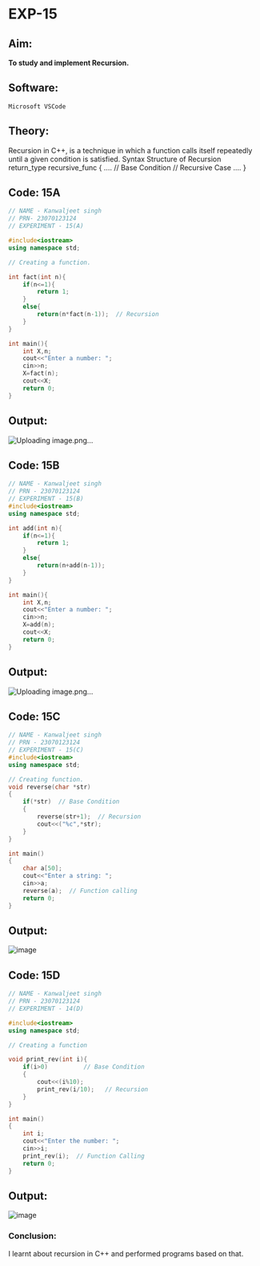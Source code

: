 # EXP-15

## Aim:
**To study and implement Recursion.**

## Software:
`Microsoft VSCode`

## Theory:
Recursion in C++, is a technique in which a function calls itself repeatedly until a given condition is satisfied.
Syntax Structure of Recursion
return_type recursive_func {
....
// Base Condition
// Recursive Case
....
}
## Code: 15A
```cpp
// NAME - Kanwaljeet singh
// PRN- 23070123124
// EXPERIMENT - 15(A) 

#include<iostream> 
using namespace std;

// Creating a function. 

int fact(int n){
    if(n<=1){
        return 1;
    }
    else{
        return(n*fact(n-1));  // Recursion 
    }
}

int main(){
    int X,n;
    cout<<"Enter a number: ";
    cin>>n;
    X=fact(n);
    cout<<X;
    return 0;
}
```
## Output:
![Uploading image.png…]()








## Code: 15B
```cpp
// NAME - Kanwaljeet singh
// PRN - 23070123124
// EXPERIMENT - 15(B)
#include<iostream> 
using namespace std;

int add(int n){
    if(n<=1){
        return 1;
    }
    else{
        return(n+add(n-1));
    }
}

int main(){
    int X,n;
    cout<<"Enter a number: ";
    cin>>n;
    X=add(n);
    cout<<X;
    return 0;
}
```
## Output:
![Uploading image.png…]()






## Code: 15C
```cpp
// NAME - Kanwaljeet singh
// PRN - 23070123124
// EXPERIMENT - 15(C)
#include<iostream>
using namespace std;      

// Creating function. 
void reverse(char *str)
{
    if(*str)  // Base Condition 
    {
        reverse(str+1);  // Recursion 
        cout<<("%c",*str);
    }
}

int main() 
{
    char a[50];
    cout<<"Enter a string: ";
    cin>>a;
    reverse(a);  // Function calling 
    return 0; 
}       
```
## Output:
![image](https://github.com/user-attachments/assets/f4560189-5057-4d13-984f-a286c27dfbbd)



## Code: 15D
```cpp
// NAME - Kanwaljeet singh
// PRN - 23070123124
// EXPERIMENT - 14(D)

#include<iostream> 
using namespace std;

// Creating a function 

void print_rev(int i){
    if(i>0)          // Base Condition  
    {
        cout<<(i%10);
        print_rev(i/10);   // Recursion 
    }
}

int main()
{
    int i;
    cout<<"Enter the number: ";
    cin>>i;
    print_rev(i);  // Function Calling   
    return 0;
}           
```                  
## Output:
![image](https://github.com/user-attachments/assets/31f30dd0-ee45-4c5d-8bcd-118cd2145e45)




### Conclusion:
I learnt about recursion in C++ and performed programs based on that.
